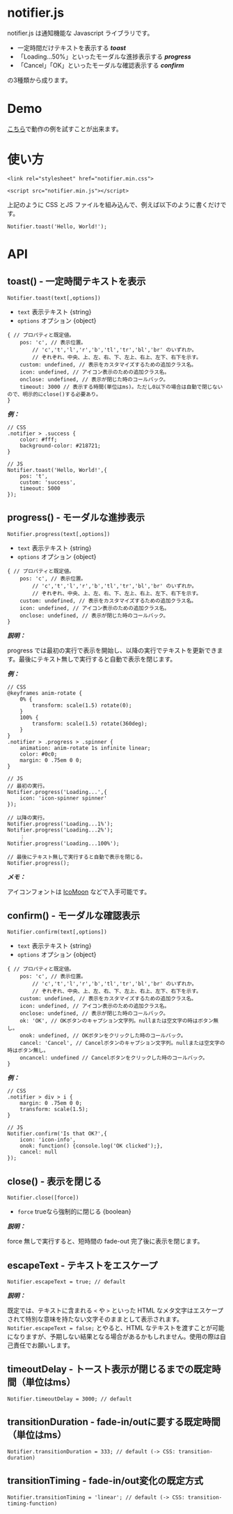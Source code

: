 # notifier.js

notifier.js は通知機能な Javascript ライブラリです。

- 一定時間だけテキストを表示する ***toast***
- 「Loading...50%」といったモーダルな進捗表示する ***progress***
- 「Cancel」「OK」といったモーダルな確認表示する ***confirm***

の3種類から成ります。

# Demo

[こちら](http://katwat.s1005.xrea.com/notifier-demo/)で動作の例を試すことが出来ます。

# 使い方

```<link rel="stylesheet" href="notifier.min.css">```

```<script src="notifier.min.js"></script>```

上記のように CSS とJS ファイルを組み込んで、例えば以下のように書くだけです。

```Notifier.toast('Hello, World!');```

# API

## toast() - 一定時間テキストを表示

```Notifier.toast(text[,options])```

- `text` 表示テキスト {string}
- `options` オプション {object}

```
{ // プロパティと既定値。
	pos: 'c', // 表示位置。
		// 'c','t','l','r','b','tl','tr','bl','br' のいずれか。
		// ぞれぞれ、中央、上、左、右、下、左上、右上、左下、右下を示す。
	custom: undefined, // 表示をカスタマイズするための追加クラス名。
	icon: undefined, // アイコン表示のための追加クラス名。
	onclose: undefined, // 表示が閉じた時のコールバック。
	timeout: 3000 // 表示する時間(単位はms)。ただし0以下の場合は自動で閉じないので、明示的にclose()する必要あり。
}
```

***例：***

```
// CSS
.notifier > .success {
	color: #fff;
	background-color: #218721;
}

// JS
Notifier.toast('Hello, World!',{
	pos: 't',
	custom: 'success',
	timeout: 5000
});
```

## progress() - モーダルな進捗表示

```Notifier.progress(text[,options])```

- `text` 表示テキスト {string}
- `options` オプション {object}

```
{ // プロパティと既定値。
	pos: 'c', // 表示位置。
		// 'c','t','l','r','b','tl','tr','bl','br' のいずれか。
		// ぞれぞれ、中央、上、左、右、下、左上、右上、左下、右下を示す。
	custom: undefined, // 表示をカスタマイズするための追加クラス名。
	icon: undefined, // アイコン表示のための追加クラス名。
	onclose: undefined, // 表示が閉じた時のコールバック。
}
```

***説明：***

progress では最初の実行で表示を開始し、以降の実行でテキストを更新できます。最後にテキスト無しで実行すると自動で表示を閉じます。

***例：***

```
// CSS
@keyframes anim-rotate {
	0% {
		transform: scale(1.5) rotate(0);
	}
	100% {
		transform: scale(1.5) rotate(360deg);
	}
}
.notifier > .progress > .spinner {
	animation: anim-rotate 1s infinite linear;
	color: #0c0;
	margin: 0 .75em 0 0;
}

// JS
// 最初の実行。
Notifier.progress('Loading...',{
	icon: 'icon-spinner spinner'
});

// 以降の実行。
Notifier.progress('Loading...1%');
Notifier.progress('Loading...2%');
	︙
Notifier.progress('Loading...100%');

// 最後にテキスト無しで実行すると自動で表示を閉じる。
Notifier.progress();
```

***メモ：***

アイコンフォントは [IcoMoon](https://icomoon.io/) などで入手可能です。

## confirm() - モーダルな確認表示

```Notifier.confirm(text[,options])```

- `text` 表示テキスト {string}
- `options` オプション {object}

```
{ // プロパティと既定値。
	pos: 'c', // 表示位置。
		// 'c','t','l','r','b','tl','tr','bl','br' のいずれか。
		// ぞれぞれ、中央、上、左、右、下、左上、右上、左下、右下を示す。
	custom: undefined, // 表示をカスタマイズするための追加クラス名。
	icon: undefined, // アイコン表示のための追加クラス名。
	onclose: undefined, // 表示が閉じた時のコールバック。
	ok: 'OK', // OKボタンのキャプション文字列。nullまたは空文字の時はボタン無し。
	onok: undefined, // OKボタンをクリックした時のコールバック。
	cancel: 'Cancel', // Cancelボタンのキャプション文字列。nullまたは空文字の時はボタン無し。
	oncancel: undefined // Cancelボタンをクリックした時のコールバック。
}
```

***例：***

```
// CSS
.notifier > div > i {
	margin: 0 .75em 0 0;
	transform: scale(1.5);
}

// JS
Notifier.confirm('Is that OK?',{
	icon: 'icon-info',
	onok: function() {console.log('OK clicked');},
	cancel: null
});

```

## close() - 表示を閉じる

```Notifier.close([force])```

- `force` trueなら強制的に閉じる {boolean}

***説明：***

force 無しで実行すると、短時間の fade-out 完了後に表示を閉じます。

## escapeText - テキストをエスケープ

```Notifier.escapeText = true; // default```

***説明：***

既定では、テキストに含まれる `<` や `>` といった HTML なメタ文字はエスケープされて特別な意味を持たない文字そのままとして表示されます。`Notifier.escapeText = false;` とやると、HTML なテキストを渡すことが可能になりますが、予期しない結果となる場合があるかもしれません。使用の際は自己責任でお願いします。

## timeoutDelay - トースト表示が閉じるまでの既定時間（単位はms）

```Notifier.timeoutDelay = 3000; // default```

## transitionDuration - fade-in/outに要する既定時間（単位はms）

```Notifier.transitionDuration = 333; // default (-> CSS: transition-duration)```

## transitionTiming - fade-in/out変化の既定方式

```Notifier.transitionTiming = 'linear'; // default (-> CSS: transition-timing-function)```

